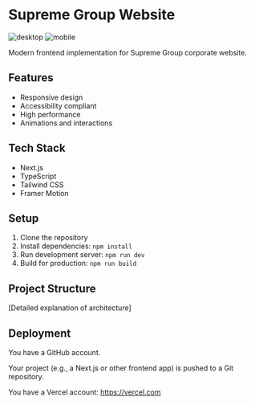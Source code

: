 # Supreme Group Website

![desktop](https://github.com/user-attachments/assets/dc2e7e7e-69c6-4a8b-af2d-862a308a5286)
![mobile](https://github.com/user-attachments/assets/98ad615e-0fc6-4482-bdf5-7dd1153a6d82)

Modern frontend implementation for Supreme Group corporate website.

## Features

- Responsive design
- Accessibility compliant
- High performance
- Animations and interactions

## Tech Stack

- Next.js
- TypeScript
- Tailwind CSS
- Framer Motion

## Setup

1. Clone the repository
2. Install dependencies: `npm install`
3. Run development server: `npm run dev`
4. Build for production: `npm run build`


## Project Structure
[Detailed explanation of architecture]


## Deployment

You have a GitHub account.

Your project (e.g., a Next.js or other frontend app) is pushed to a Git repository.

You have a Vercel account: https://vercel.com
